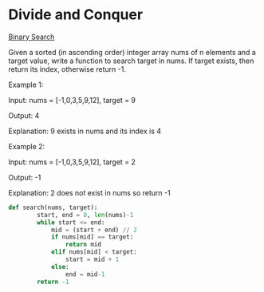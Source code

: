 # Divide and Conquer

[Binary Search](https://leetcode.com/problems/binary-search/)

Given a sorted (in ascending order) integer array nums of n elements and a target value, write a function to search target in nums. If target exists, then return its index, otherwise return -1.

Example 1:

Input: nums = [-1,0,3,5,9,12], target = 9

Output: 4

Explanation: 9 exists in nums and its index is 4

Example 2:

Input: nums = [-1,0,3,5,9,12], target = 2

Output: -1

Explanation: 2 does not exist in nums so return -1

```python
def search(nums, target):
        start, end = 0, len(nums)-1
        while start <= end:
            mid = (start + end) // 2
            if nums[mid] == target:
                return mid  
            elif nums[mid] < target:
                start = mid + 1
            else:
                end = mid-1
        return -1
```

